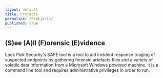 ```yaml
---
layout: default
title: Projects
permalink: /Prokjects/
published: true
---
```


<!--
Where other men blindly follow the truth, Remember, nothing is true.
Where other men are limited by morality or law, Remember, everything is permitted.
We work in the dark to serve the light.
//-->

## (S)ee (A)ll (F)orensic (E)vidence

Lock Pick Security's SAFE tool is a tool to aid incident response triaging of suspected endpoints by gathering forensic artefacts files and a variety of volatile data information from a Microsoft Windows powered machine. It is a command line tool and requires administrative privileges in order to run.

